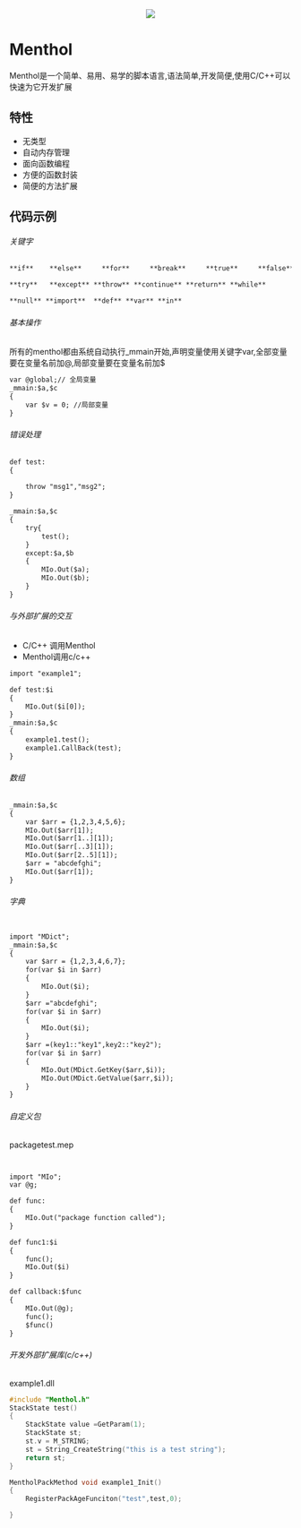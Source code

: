 <div align=center><img src="http://www.ltplayer.com/static/images/gitlogo.png"/></div>


# Menthol
Menthol是一个简单、易用、易学的脚本语言,语法简单,开发简便,使用C/C++可以快速为它开发扩展

## 特性
* 无类型
* 自动内存管理
* 面向函数编程
* 方便的函数封装
* 简便的方法扩展


## 代码示例

###### 关键字
```html
**if**    **else**     **for**     **break**     **true**     **false**  

**try**   **except** **throw** **continue** **return** **while**  

**null** **import**  **def** **var** **in**  
```

###### 基本操作
所有的menthol都由系统自动执行_mmain开始,声明变量使用关键字var,全部变量要在变量名前加@,局部变量要在变量名前加$
```html
var @global;// 全局变量
_mmain:$a,$c
{    
	var $v = 0; //局部变量
}
```
###### 错误处理

```html
def test:
{
    
    throw "msg1","msg2";
}

_mmain:$a,$c
{    
	try{
		test();
	}
	except:$a,$b
	{
		MIo.Out($a);
		MIo.Out($b);
	}
}

```
###### 与外部扩展的交互
* C/C++ 调用Menthol
* Menthol调用c/c++

```html
import "example1";

def test:$i
{    
	MIo.Out($i[0]);
}
_mmain:$a,$c
{    
	example1.test();
    example1.CallBack(test);
}

```

###### 数组

```html
_mmain:$a,$c
{    
	var $arr = {1,2,3,4,5,6};
	MIo.Out($arr[1]);
	MIo.Out($arr[1..][1]);
	MIo.Out($arr[..3][1]);
	MIo.Out($arr[2..5][1]);
	$arr = "abcdefghi";
	MIo.Out($arr[1]);
}


```




###### 字典

```html

import "MDict";
_mmain:$a,$c
{    
    var $arr = {1,2,3,4,6,7};
	for(var $i in $arr)
	{
		MIo.Out($i);
	}
	$arr ="abcdefghi";
	for(var $i in $arr)
	{
		MIo.Out($i);
	}
	$arr =(key1::"key1",key2::"key2");
	for(var $i in $arr)
	{
		MIo.Out(MDict.GetKey($arr,$i));
		MIo.Out(MDict.GetValue($arr,$i));
	}
}

```


###### 自定义包
packagetest.mep


```html


import "MIo";
var @g;

def func:
{    
	MIo.Out("package function called");
}

def func1:$i
{
	func();
	MIo.Out($i)
}

def callback:$func
{
	MIo.Out(@g);
	func();
	$func()
}

```

###### 开发外部扩展库(c/c++)
example1.dll

```cpp
#include "Menthol.h"
StackState test()
{
    StackState value =GetParam(1);
	StackState st;
	st.v = M_STRING;
	st = String_CreateString("this is a test string");
	return st;
}

MentholPackMethod void example1_Init()
{
    RegisterPackAgeFunciton("test",test,0);	

}

```


